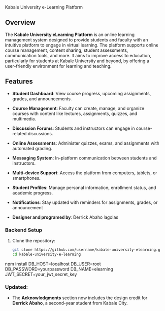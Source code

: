  Kabale University e-Learning Platform

## Overview
The **Kabale University eLearning Platform** is an online learning management system designed to provide students and faculty with an intuitive platform to engage in virtual learning. The platform supports online course management, content sharing, student assessments, communication tools, and more. It aims to improve access to education, particularly for students at Kabale University and beyond, by offering a user-friendly environment for learning and teaching.

## Features
- **Student Dashboard**: View course progress, upcoming assignments, grades, and announcements.
- **Course Management**: Faculty can create, manage, and organize courses with content like lectures, assignments, quizzes, and multimedia.
- **Discussion Forums**: Students and instructors can engage in course-related discussions.
- **Online Assessments**: Administer quizzes, exams, and assignments with automated grading.
- **Messaging System**: In-platform communication between students and instructors.
- **Multi-device Support**: Access the platform from computers, tablets, or smartphones.
- **Student Profiles**: Manage personal information, enrollment status, and academic progress.
- **Notifications**: Stay updated with reminders for assignments, grades, or announcement 

- **Designer and programed by**: Derrick Abaho lagolas 




### Backend Setup
1. Clone the repository:
   ```bash
   git clone https://github.com/username/kabale-university-elearning.git
   cd kabale-university-e-learning
npm install
DB_HOST=localhost
DB_USER=root
DB_PASSWORD=yourpassword
DB_NAME=elearning
JWT_SECRET=your_jwt_secret_key

### Updated:
- The **Acknowledgments** section now includes the design credit for **Derrick Abaho**, a second-year student from Kabale City.

